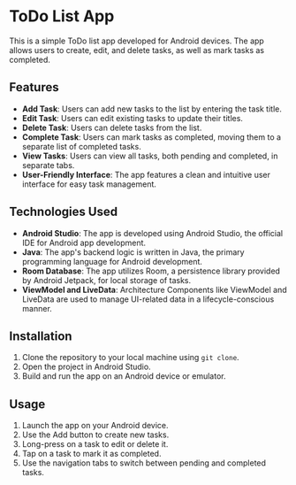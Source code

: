 # ToDo List App

This is a simple ToDo list app developed for Android devices. The app allows users to create, edit, and delete tasks, as well as mark tasks as completed.

## Features

- **Add Task**: Users can add new tasks to the list by entering the task title.
- **Edit Task**: Users can edit existing tasks to update their titles.
- **Delete Task**: Users can delete tasks from the list.
- **Complete Task**: Users can mark tasks as completed, moving them to a separate list of completed tasks.
- **View Tasks**: Users can view all tasks, both pending and completed, in separate tabs.
- **User-Friendly Interface**: The app features a clean and intuitive user interface for easy task management.

## Technologies Used

- **Android Studio**: The app is developed using Android Studio, the official IDE for Android app development.
- **Java**: The app's backend logic is written in Java, the primary programming language for Android development.
- **Room Database**: The app utilizes Room, a persistence library provided by Android Jetpack, for local storage of tasks.
- **ViewModel and LiveData**: Architecture Components like ViewModel and LiveData are used to manage UI-related data in a lifecycle-conscious manner.

## Installation

1. Clone the repository to your local machine using `git clone`.
2. Open the project in Android Studio.
3. Build and run the app on an Android device or emulator.

## Usage

1. Launch the app on your Android device.
2. Use the Add button to create new tasks.
3. Long-press on a task to edit or delete it.
4. Tap on a task to mark it as completed.
5. Use the navigation tabs to switch between pending and completed tasks.


